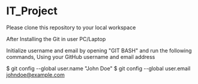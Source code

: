 # IT_Project

Please clone this repository to your local workspace

After Installing the Git in user PC/Laptop

Initialize username and email by opening "GIT BASH" and run the following commands,
Using your GitHub username and email address

$ git config --global user.name "John Doe"
$ git config --global user.email johndoe@example.com
